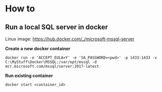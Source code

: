 # How to
## Run a local SQL server in docker

Linux image: https://hub.docker.com/_/microsoft-mssql-server

**Create a new docker container**

```docker run -e 'ACCEPT_EULA=Y' -e 'SA_PASSWORD=<pwd>' -p 1433:1433 -v C:\MyStuff\Docker\MSSQL:/var/opt/mssql -d mcr.microsoft.com/mssql/server:2017-latest```

**Run existing container**

```docker start <container_id>```
